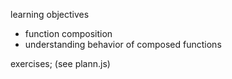 learning objectives
* function composition
* understanding behavior of composed functions


exercises; (see plann.js)
